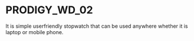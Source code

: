 # PRODIGY_WD_02
It is simple userfriendly stopwatch that can be used anywhere whether it is laptop or mobile phone.
